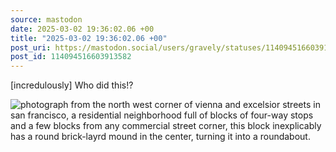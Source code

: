 ```yaml
---
source: mastodon
date: 2025-03-02 19:36:02.06 +00
title: "2025-03-02 19:36:02.06 +00"
post_uri: https://mastodon.social/users/gravely/statuses/114094516603913582
post_id: 114094516603913582
---
```

[incredulously] Who did this!?


![photograph from the north west corner of vienna and excelsior streets in san francisco, a residential neighborhood full of blocks of four-way stops and a few blocks from any commercial street corner, this block inexplicably has a round brick-layrd mound in the center, turning it into a roundabout.](/images/114094516326496534.jpeg)


